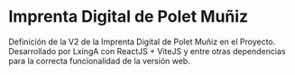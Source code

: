 # Imprenta Digital de Polet Muñiz
Definición de la V2 de la Imprenta Digital de Polet Muñiz en el Proyecto. Desarrollado por LxingA con ReactJS + ViteJS y entre otras dependencias para la correcta funcionalidad de la versión web.